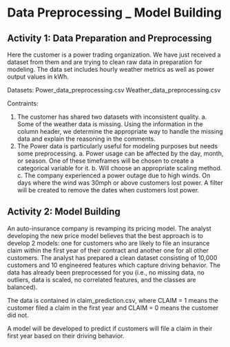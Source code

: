 # Data Preprocessing _ Model Building

Activity 1: Data Preparation and Preprocessing
----------------------------------------------
Here the customer is a power trading organization. We have just received a dataset from them and are trying to clean raw data in preparation for modeling. The data set includes hourly weather metrics as well as power output values in kWh.

Datasets:
Power_data_preprocessing.csv 
Weather_data_preprocessing.csv

Contraints:
1.	The customer has shared two datasets with inconsistent quality.
		a.	Some of the weather data is missing. Using the information in the column header, we determine the appropriate way to handle the missing data and explain the reasoning in the comments.
2.	The Power data is particularly useful for modeling purposes but needs some preprocessing.
	a.	Power usage can be affected by the day, month, or season. One of these timeframes will be chosen to create a categorical variable for it.
	b.	Will choose an appropriate scaling method. 
	c.	The company experienced a power outage due to high winds. On days where the wind was 30mph or above customers lost power. A filter will be created to remove the dates when customers lost power.


Activity 2: Model Building
---------------------------

An auto-insurance company is revamping its pricing model. The analyst developing the new price model believes that the best approach is to develop 2 models: one for customers who are likely to file an insurance claim within the first year of their contract and another one for all other customers. The analyst has prepared a clean dataset consisting of 10,000 customers and 10 engineered features which capture driving behavior. The data has already been preprocessed for you (i.e., no missing data, no outliers, data is scaled, no correlated features, and the classes are balanced).

The data is contained in claim_prediction.csv, where CLAIM = 1 means the customer filed a claim in the first year and CLAIM = 0 means the customer did not.

A model will be developed to predict if customers will file a claim in their first year based on their driving behavior.
